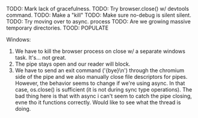 TODO: Mark lack of gracefulness.
TODO: Try browser.close() w/ devtools command.
TODO: Make a "kill"
TODO: Make sure no-debug is silent silent.
TODO: Try moving over to async. process
TODO: Are we growing massive temporary directories.
TOOD: POPULATE

Windows:

1) We have to kill the browser process on close w/ a separate windows task. It's... not great.
2) The pipe stays open and our reader will block. 
3) We have to send an exit command ('{bye}\n') through the chromium side of the pipe and we also manually close file descriptors for pipes. However, the behavior seems to change if we're using async. In that case, os.close() is sufficient (it is not during sync type operations). The bad thing here is that with async i can't seem to catch the pipe closing, evne tho it functions correctly. Would like to see what the thread is doing.
